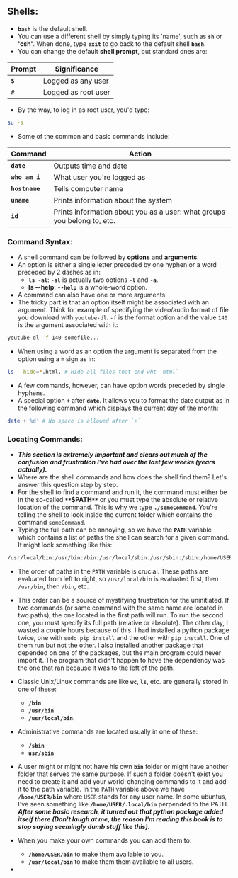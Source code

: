 ## Shells:
- **`bash`** is the default shell.
- You can use a different shell by simply typing its 'name', such as **`sh`** or **'csh'**. When done, type **`exit`** to go back to the default shell **`bash`**.
- You can change the default **shell prompt**, but standard ones are:

| Prompt | Significance |
| --- | --- |
| **`$`** | Logged as any user |
| **`#`** | Logged as root user |

- By the way, to log in as root user, you'd type:
```sh
su -s
```
- Some of the common  and basic commands include:

| Command | Action |
| --- | --- |
| **`date`** | Outputs time and date |
| **`who am i`** | What user you're logged as |
| **`hostname`** | Tells computer name |
| **`uname`**| Prints information about the system |
| **`id`** | Prints information about you as a user: what groups you belong to, etc. |

### Command Syntax:
- A shell command can be followed by **options** and **arguments**.
- An option is either a single letter preceded by one hyphen or a word preceded by 2 dashes as in:
	- **`ls -al`**: **`-al`** is actually two options **`-l`** and **`-a`**. 
	- **ls --help**: **`--help`** is a whole-word option.
- A command can also have one or more arguments.
- The tricky part is that an option itself might be associated with an argument. Think for example of specifying the video/audio format of file you download with `youtube-dl`. `-f` is the format option and the value `140` is the argument associated with it:
```sh
youtube-dl -f 140 somefile...
```
- When using a word as an option the argument is separated from the option using a **`=`** sign as in:
```sh 
ls --hide=*.html. # Hide all files that end wht `html`
```
- A few commands, however, can have option words preceded by single hyphens.
- A special option **`+`** after **`date`**. It allows you to format the date output as in the following command which displays the current day of the month:
```sh
date +'%d' # No space is allowed after `+`
```

### Locating Commands:
- ***This section is extremely important and clears out much of the confusion and frustration I've had over the last few weeks (years actually).***
- Where are the shell commands and how does the shell find them? Let's answer this question step by step.
- For the shell to find a command and run it, the command must either be in the so-called **`**`$PATH`**`** or you must type the absolute or relative location of the command. This is why we type **`./someCommand`**. You're telling the shell to look inside the current folder which contains the command `someCommand`.
- Typing the full path can be annoying, so we have the **`PATH`** variable which contains a list of paths the shell can search for a given command. It might look something like this:
```sh
/usr/local/bin:/usr/bin:/bin:/usr/local/sbin:/usr/sbin:/sbin:/home/USER/bin
```
- The order of paths in the `PATH` variable is crucial. These paths are evaluated from left to right, so `/usr/local/bin` is evaluated first, then `/usr/bin`, then `/bin`, etc. 
- This order can be a source of mystifying frustration for the uninitiated. If two commands (or same command with the same name are located in two paths), the one located in the first path will run. To run the second one, you must specify its full path (relative or absolute). The other day, I wasted a couple hours because of this.  I had installed a python package twice, one with `sudo pip install` and the other with `pip install`. One of them run but not the other. I also installed another package that depended on one of the packages, but the main program could never import it. The program that didn't happen to have the dependency was the one that ran because it was to the left of the path.
- Classic Unix/Linux commands are like **`wc`**, **`ls`**, etc. are generally stored in one of these:
	- **`/bin`**
	- **`/usr/bin`**
	- **`/usr/local/bin`**.
- Administrative commands are located usually in one of these:
	- **`/sbin`**
	- **`usr/sbin`**

- A user might or might not have his own **`bin`** folder or might have another folder that serves the same purpose. If such a folder doesn't exist you need to create it and add your world-changing commands to it and add it to the path variable. In the `PATH` variable above we have **`/home/USER/bin`** where `USER` stands for any user name. In some ubuntus, I've seen something like **`/home/USER/.local/bin`** perpended to the PATH. ***After some basic research, it tunred out that python package added itself there (Don't laugh at me, the reason I'm reading this book is to stop saying seemingly dumb stuff like this).***
- When you make your own commands you can add them to:
	- **`/home/USER/bin`** to make them available to you.
	- **`/usr/local/bin`** to make them them available to all users.
-



